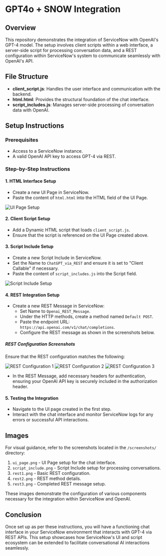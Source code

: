 # GPT4o + SNOW Integration

## Overview

This repository demonstrates the integration of ServiceNow with OpenAI's GPT-4 model. The setup involves client scripts within a web interface, a server-side script for processing conversation data, and a REST configuration within ServiceNow's system to communicate seamlessly with OpenAI's API.

## File Structure

- **client_script.js**: Handles the user interface and communication with the backend.
- **html.html**: Provides the structural foundation of the chat interface.
- **script_includes.js**: Manages server-side processing of conversation data with OpenAI.

## Setup Instructions

### Prerequisites

- Access to a ServiceNow instance.
- A valid OpenAI API key to access GPT-4 via REST.

### Step-by-Step Instructions

#### 1. HTML Interface Setup

- Create a new UI Page in ServiceNow.
- Paste the content of `html.html` into the HTML field of the UI Page.

![UI Page Setup](screenshots/ui_page.png)

#### 2. Client Script Setup

- Add a Dynamic HTML script that loads `client_script.js`.
- Ensure that the script is referenced on the UI Page created above.

#### 3. Script Include Setup

- Create a new Script Include in ServiceNow.
- Set the Name to `ChatGPT_via_REST` and ensure it is set to "Client Callable" if necessary.
- Paste the content of `script_includes.js` into the Script field.

![Script Include Setup](screenshots/script_include.png)

#### 4. REST Integration Setup

- Create a new REST Message in ServiceNow:
  - Set Name to `Openai_REST_Message`.
  - Under the HTTP methods, create a method named `Default POST`.
  - Paste the endpoint URL: `https://api.openai.com/v1/chat/completions`.
  - Configure the REST message as shown in the screenshots below.

##### REST Configuration Screenshots

Ensure that the REST configuration matches the following:

![REST Configuration 1](screenshots/rest1.png)
![REST Configuration 2](screenshots/rest2.png)
![REST Configuration 3](screenshots/rest3.png)

- In the REST Message, add necessary headers for authentication, ensuring your OpenAI API key is securely included in the authorization header.

#### 5. Testing the Integration

- Navigate to the UI page created in the first step.
- Interact with the chat interface and monitor ServiceNow logs for any errors or successful API interactions.

## Images

For visual guidance, refer to the screenshots located in the `/screenshots/` directory:

1. `ui_page.png` - UI Page setup for the chat interface.
2. `script_include.png` - Script Include setup for processing conversations.
3. `rest1.png` - Basic REST configuration.
4. `rest2.png` - REST method details.
5. `rest3.png` - Completed REST message setup.

These images demonstrate the configuration of various components necessary for the integration within ServiceNow and OpenAI.

## Conclusion

Once set up as per these instructions, you will have a functioning chat interface in your ServiceNow environment that interacts with GPT-4 via REST APIs. This setup showcases how ServiceNow's UI and script ecosystem can be extended to facilitate conversational AI interactions seamlessly.
